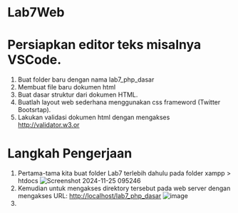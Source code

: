 # Lab7Web
# Persiapkan editor teks misalnya VSCode.
1. Buat folder baru dengan nama lab7_php_dasar
2. Membuat file baru dokumen html
3. Buat dasar struktur dari dokumen HTML.
4. Buatlah layout web sederhana menggunakan css frameword (Twitter Bootsrtap).
5. Lakukan validasi dokumen html dengan mengakses http://validator.w3.or

# Langkah Pengerjaan 
1. Pertama-tama kita buat folder Lab7 terlebih dahulu pada folder xampp > htdocs
![Screenshot 2024-11-25 095246](https://github.com/user-attachments/assets/b44aad2f-57d5-42b3-aa61-ee2b498bced3)
2. Kemudian untuk mengakses direktory tersebut pada web server dengan mengakses URL:
[http://localhost/lab7_php_dasar](http://localhost/lab7_php_dasar/)
![image](https://github.com/user-attachments/assets/d8f0a2fb-e468-4ebc-8468-3be216945c8b)
3. 

   




